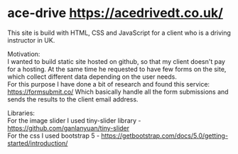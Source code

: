 # ace-drive https://acedrivedt.co.uk/

This site is build with HTML, CSS and JavaScript for a client who is a driving instructor in UK.

Motivation:<br>
I wanted to build static site hosted on github, so that my client doesn't pay for a hosting. At the same time he requested to have few forms on the site, which collect different data depending on the user needs.<br>
For this purpose I have done a bit of research and found this service:<br>
https://formsubmit.co/ Which basically handle all the form submissions and sends the results to the client email address.

Libraries:<br>
For the image slider I used tiny-slider library - https://github.com/ganlanyuan/tiny-slider <br>
For the css I used bootstrap 5 - https://getbootstrap.com/docs/5.0/getting-started/introduction/ <br>

